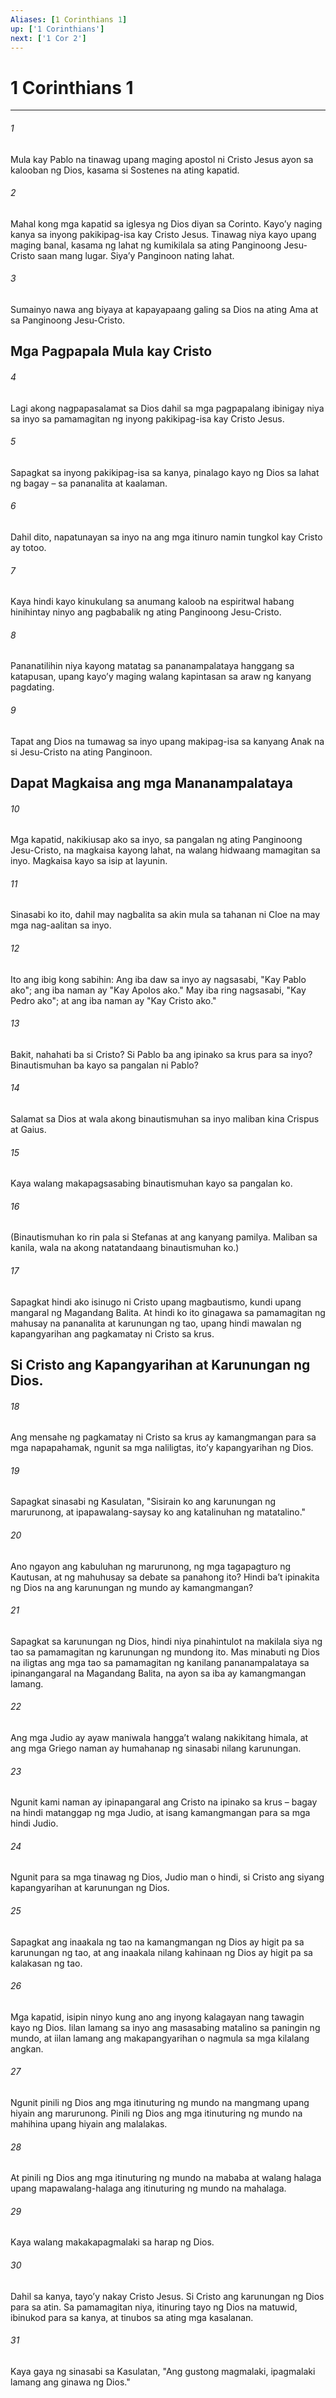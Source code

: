 ```yaml
---
Aliases: [1 Corinthians 1]
up: ['1 Corinthians']
next: ['1 Cor 2']
---
```

# 1 Corinthians 1

***

###### 1
Mula kay Pablo na tinawag upang maging apostol ni Cristo Jesus ayon sa kalooban ng Dios, kasama si Sostenes na ating kapatid. 

###### 2
Mahal kong mga kapatid sa iglesya ng Dios diyan sa Corinto. Kayoʼy naging kanya sa inyong pakikipag-isa kay Cristo Jesus. Tinawag niya kayo upang maging banal, kasama ng lahat ng kumikilala sa ating Panginoong Jesu-Cristo saan mang lugar. Siyaʼy Panginoon nating lahat. 

###### 3
Sumainyo nawa ang biyaya at kapayapaang galing sa Dios na ating Ama at sa Panginoong Jesu-Cristo.

## Mga Pagpapala Mula kay Cristo 

###### 4
Lagi akong nagpapasalamat sa Dios dahil sa mga pagpapalang ibinigay niya sa inyo sa pamamagitan ng inyong pakikipag-isa kay Cristo Jesus. 

###### 5
Sapagkat sa inyong pakikipag-isa sa kanya, pinalago kayo ng Dios sa lahat ng bagay – sa pananalita at kaalaman. 

###### 6
Dahil dito, napatunayan sa inyo na ang mga itinuro namin tungkol kay Cristo ay totoo. 

###### 7
Kaya hindi kayo kinukulang sa anumang kaloob na espiritwal habang hinihintay ninyo ang pagbabalik ng ating Panginoong Jesu-Cristo. 

###### 8
Pananatilihin niya kayong matatag sa pananampalataya hanggang sa katapusan, upang kayoʼy maging walang kapintasan sa araw ng kanyang pagdating. 

###### 9
Tapat ang Dios na tumawag sa inyo upang makipag-isa sa kanyang Anak na si Jesu-Cristo na ating Panginoon.

## Dapat Magkaisa ang mga Mananampalataya 

###### 10
Mga kapatid, nakikiusap ako sa inyo, sa pangalan ng ating Panginoong Jesu-Cristo, na magkaisa kayong lahat, na walang hidwaang mamagitan sa inyo. Magkaisa kayo sa isip at layunin. 

###### 11
Sinasabi ko ito, dahil may nagbalita sa akin mula sa tahanan ni Cloe na may mga nag-aalitan sa inyo. 

###### 12
Ito ang ibig kong sabihin: Ang iba daw sa inyo ay nagsasabi, "Kay Pablo ako"; ang iba naman ay "Kay Apolos ako." May iba ring nagsasabi, "Kay Pedro ako"; at ang iba naman ay "Kay Cristo ako." 

###### 13
Bakit, nahahati ba si Cristo? Si Pablo ba ang ipinako sa krus para sa inyo? Binautismuhan ba kayo sa pangalan ni Pablo? 

###### 14
Salamat sa Dios at wala akong binautismuhan sa inyo maliban kina Crispus at Gaius. 

###### 15
Kaya walang makapagsasabing binautismuhan kayo sa pangalan ko. 

###### 16
(Binautismuhan ko rin pala si Stefanas at ang kanyang pamilya. Maliban sa kanila, wala na akong natatandaang binautismuhan ko.) 

###### 17
Sapagkat hindi ako isinugo ni Cristo upang magbautismo, kundi upang mangaral ng Magandang Balita. At hindi ko ito ginagawa sa pamamagitan ng mahusay na pananalita at karunungan ng tao, upang hindi mawalan ng kapangyarihan ang pagkamatay ni Cristo sa krus.

## Si Cristo ang Kapangyarihan at Karunungan ng Dios. 

###### 18
Ang mensahe ng pagkamatay ni Cristo sa krus ay kamangmangan para sa mga napapahamak, ngunit sa mga naliligtas, itoʼy kapangyarihan ng Dios. 

###### 19
Sapagkat sinasabi ng Kasulatan, "Sisirain ko ang karunungan ng marurunong, at ipapawalang-saysay ko ang katalinuhan ng matatalino." 

###### 20
Ano ngayon ang kabuluhan ng marurunong, ng mga tagapagturo ng Kautusan, at ng mahuhusay sa debate sa panahong ito? Hindi baʼt ipinakita ng Dios na ang karunungan ng mundo ay kamangmangan? 

###### 21
Sapagkat sa karunungan ng Dios, hindi niya pinahintulot na makilala siya ng tao sa pamamagitan ng karunungan ng mundong ito. Mas minabuti ng Dios na iligtas ang mga tao sa pamamagitan ng kanilang pananampalataya sa ipinangangaral na Magandang Balita, na ayon sa iba ay kamangmangan lamang. 

###### 22
Ang mga Judio ay ayaw maniwala hanggaʼt walang nakikitang himala, at ang mga Griego naman ay humahanap ng sinasabi nilang karunungan. 

###### 23
Ngunit kami naman ay ipinapangaral ang Cristo na ipinako sa krus – bagay na hindi matanggap ng mga Judio, at isang kamangmangan para sa mga hindi Judio. 

###### 24
Ngunit para sa mga tinawag ng Dios, Judio man o hindi, si Cristo ang siyang kapangyarihan at karunungan ng Dios. 

###### 25
Sapagkat ang inaakala ng tao na kamangmangan ng Dios ay higit pa sa karunungan ng tao, at ang inaakala nilang kahinaan ng Dios ay higit pa sa kalakasan ng tao. 

###### 26
Mga kapatid, isipin ninyo kung ano ang inyong kalagayan nang tawagin kayo ng Dios. Iilan lamang sa inyo ang masasabing matalino sa paningin ng mundo, at iilan lamang ang makapangyarihan o nagmula sa mga kilalang angkan. 

###### 27
Ngunit pinili ng Dios ang mga itinuturing ng mundo na mangmang upang hiyain ang marurunong. Pinili ng Dios ang mga itinuturing ng mundo na mahihina upang hiyain ang malalakas. 

###### 28
At pinili ng Dios ang mga itinuturing ng mundo na mababa at walang halaga upang mapawalang-halaga ang itinuturing ng mundo na mahalaga. 

###### 29
Kaya walang makakapagmalaki sa harap ng Dios. 

###### 30
Dahil sa kanya, tayoʼy nakay Cristo Jesus. Si Cristo ang karunungan ng Dios para sa atin. Sa pamamagitan niya, itinuring tayo ng Dios na matuwid, ibinukod para sa kanya, at tinubos sa ating mga kasalanan. 

###### 31
Kaya gaya ng sinasabi sa Kasulatan, "Ang gustong magmalaki, ipagmalaki lamang ang ginawa ng Dios."
